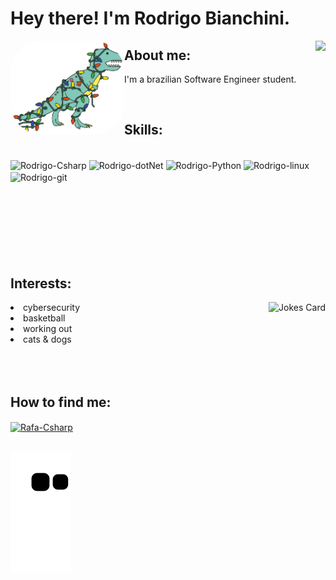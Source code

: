 <h1>Hey there! I'm Rodrigo Bianchini.</h1>

<div align="left"> 
    <img align="left" alt="dino" height="150" style="border-radius:50px;" src="https://github.com/Biankowski/Biankowski/blob/87e3c24814e1db37ca21981cb2c21f88399a5947/giphy.gif">
    <img align="right" height="180em" src="https://github-readme-stats.vercel.app/api?username=Biankowski&show_icons=true&theme=algolia&include_all_commits=true&count_private=true"/>
</div>

<h2>About me:</h2>
<p> I'm a brazilian Software Engineer student.</p>

<br>

<h2>Skills:</h2>

<div style="display: inline_grid"><br>
  <img align="center" alt="Rodrigo-Csharp" height="50" width="60" src="https://cdn.jsdelivr.net/gh/devicons/devicon/icons/csharp/csharp-original.svg">
  <img align="center" alt="Rodrigo-dotNet" height="50" width="60" src="https://cdn.jsdelivr.net/gh/devicons/devicon/icons/dot-net/dot-net-plain-wordmark.svg">
  <img align="center" alt="Rodrigo-Python" height="50" width="60" src="https://cdn.jsdelivr.net/gh/devicons/devicon/icons/python/python-original.svg">
  <img align="center" alt="Rodrigo-linux" height="50" width="60" src="https://cdn.jsdelivr.net/gh/devicons/devicon/icons/linux/linux-original.svg">
  <img align="center" alt="Rodrigo-git" height="50" width="60" src="https://cdn.jsdelivr.net/gh/devicons/devicon/icons/git/git-plain.svg">

</div>

<br>
<br>
<br>
<br>
<br>
<br>
<br>

<h2>Interests:</h2>

<div style="display: inline_grid">
   <img align="right" height="200px" src="https://readme-jokes.vercel.app/api?borderColor=white&theme=algolia" alt="Jokes Card" />
  <li>cybersecurity</li>
  <li>basketball</li>
  <li>working out</li>
  <li>cats & dogs</li>

</div>

<br>
<br>
<br>

<h2>How to find me:</h2>
    <a href="https://www.linkedin.com/in/biankowski/" target="_blank">
        <img align="center" alt="Rafa-Csharp" height="30" width="40" src="https://cdn.jsdelivr.net/gh/devicons/devicon/icons/linkedin/linkedin-original.svg" target="_blank">
    </a>
<br>
<br>

![Snake animation](https://github.com/Biankowski/Biankowski/blob/output/github-contribution-grid-snake.svg)

